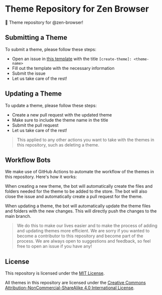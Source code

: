 # Theme Repository for Zen Browser

🎨 Theme repository for @zen-browser!


## Submitting a Theme

To submit a theme, please follow these steps:

* Open an issue in [this template](https://github.com/zen-browser/theme-store/issues/new?assignees=&labels=new-theme&projects=&template=create-theme.yml&title=%5Bcreate-theme%5D%3A+) with the title `[create-theme]: <theme-name>`
* Fill out the template with the necessary information
* Submit the issue
* Let us take care of the rest!

## Updating a Theme

To update a theme, please follow these steps:

* Create a new pull request with the updated theme
* Make sure to include the theme name in the title
* Submit the pull request
* Let us take care of the rest!

> This applied to any other actions you want to take with the themes in this repository, such as deleting a theme.

## Workflow Bots

We make use of GitHub Actions to automate the workflow of the themes in this repository. Here's how it works:

When creating a new theme, the bot will automatically create the files and folders needed for the theme to be added to the store. The bot will also close the issue and automatically create a pull request for the theme.

When updating a theme, the bot will automatically update the theme files and folders with the new changes. This will directly push the changes to the main branch.

> We do this to make our lives easier and to make the process of adding and updating themes more efficient. We are sorry if you wanted to become a contributor to this repository and become part of the process. We are always open to suggestions and feedback, so feel free to open an issue if you have any!

## License

This repository is licensed under the [MIT License](LICENSE).

All themes in this repository are licensed under the [Creative Commons Attribution-NonCommercial-ShareAlike 4.0 International License](https://creativecommons.org/licenses/by-nc-sa/4.0/).
